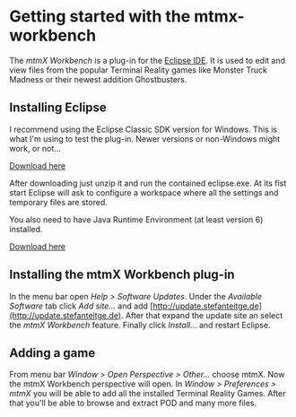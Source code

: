 Getting started with the mtmx-workbench
========================================

The *mtmX Workbench* is a plug-in for the [Eclipse IDE](http://www.eclipse.org/).
It is used to edit and view files from the popular Terminal Reality games like Monster Truck Madness or their newest 
addition Ghostbusters.

## Installing Eclipse

I recommend using the Eclipse Classic SDK version for Windows.
This is what I'm using to test the plug-in.
Newer versions or non-Windows might work, or not...

[Download here](http://eclipse.org/downloads)

After downloading just unzip it and run the contained eclipse.exe. 
At its fist start Eclipse will ask to configure a workspace where all the settings and temporary files are stored.

You also need to have Java Runtime Environment (at least version 6) installed.

[Download here](http://www.oracle.com/technetwork/java/javase/downloads/index.html)

## Installing the mtmX Workbench plug-in

In the menu bar open *Help > Software Updates*. Under the *Available Software* tab click *Add site...* and add 
[http://update.stefanteitge.de](http://update.stefanteitge.de). After that expand the update site an select the *mtmX Workbench* feature. 
Finally click *Install...* and restart Eclipse.

## Adding a game

From menu bar *Window > Open Perspective > Other...* choose mtmX. Now the mtmX Workbench perspective will open. 
In *Window > Preferences > mtmX* you will be able to add all the installed Terminal Reality Games. 
After that you'll be able to browse and extract POD and many more files.

